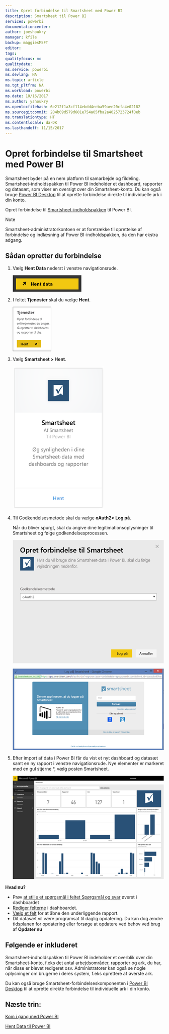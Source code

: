 ```yaml
---
title: Opret forbindelse til Smartsheet med Power BI
description: Smartsheet til Power BI
services: powerbi
documentationcenter: 
author: joeshoukry
manager: kfile
backup: maggiesMSFT
editor: 
tags: 
qualityfocus: no
qualitydate: 
ms.service: powerbi
ms.devlang: NA
ms.topic: article
ms.tgt_pltfrm: NA
ms.workload: powerbi
ms.date: 10/16/2017
ms.author: yshoukry
ms.openlocfilehash: 6e212f1a3cf114ebdd4eeba59aee20cfa4e02182
ms.sourcegitcommit: 284b09d579d601e754a05fba2a4025723724f8eb
ms.translationtype: HT
ms.contentlocale: da-DK
ms.lasthandoff: 11/15/2017
---
```

# <a name="connect-to-smartsheet-with-power-bi"></a>Opret forbindelse til Smartsheet med Power BI
Smartsheet byder på en nem platform til samarbejde og fildeling. Smartsheet-indholdspakken til Power BI indeholder et dashboard, rapporter og datasæt, som viser en oversigt over din Smartsheet-konto. Du kan også bruge [Power BI Desktop](desktop-connect-to-data.md) til at oprette forbindelse direkte til individuelle ark i din konto. 

Opret forbindelse til [Smartsheet-indholdspakken](https://app.powerbi.com/groups/me/getdata/services/smartsheet) til Power BI.

>[!NOTE]
>Smartsheet-administratorkontoen er at foretrække til oprettelse af forbindelse og indlæsning af Power BI-indholdspakken, da den har ekstra adgang.

## <a name="how-to-connect"></a>Sådan opretter du forbindelse
1. Vælg **Hent Data** nederst i venstre navigationsrude.
   
   ![](media/service-connect-to-smartsheet/pbi_getdata.png)
2. I feltet **Tjenester** skal du vælge **Hent**.
   
   ![](media/service-connect-to-smartsheet/pbi_getservices.png) 
3. Vælg **Smartsheet \> Hent**.
   
   ![](media/service-connect-to-smartsheet/smartsheet.png)
4. Til Godkendelsesmetode skal du vælge **oAuth2\> Log på**.
   
   Når du bliver spurgt, skal du angive dine legitimationsoplysninger til Smartsheet og følge godkendelsesprocessen.
   
   ![](media/service-connect-to-smartsheet/creds.png)
   
   ![](media/service-connect-to-smartsheet/creds2.png)
5. Efter import af data i Power BI får du vist et nyt dashboard og datasæt samt en ny rapport i venstre navigationsrude. Nye elementer er markeret med en gul stjerne \*, vælg posten Smartsheet.
   
   ![](media/service-connect-to-smartsheet/dashboard.png)

**Hvad nu?**

* Prøv [at stille et spørgsmål i feltet Spørgsmål og svar](service-q-and-a.md) øverst i dashboardet
* [Rediger felterne](service-dashboard-edit-tile.md) i dashboardet.
* [Vælg et felt](service-dashboard-tiles.md) for at åbne den underliggende rapport.
* Dit datasæt vil være programsat til daglig opdatering. Du kan dog ændre tidsplanen for opdatering eller forsøge at opdatere ved behov ved brug af **Opdater nu**

## <a name="whats-included"></a>Følgende er inkluderet
Smartsheet-indholdspakken til Power BI indeholder et overblik over din Smartsheet-konto, f.eks det antal arbejdsområder, rapporter og ark, du har, når disse er blevet redigeret osv. Administratorer kan også se nogle oplysninger om brugerne i deres system, f.eks oprettere af øverste ark.  

Du kan også bruge Smartsheet-forbindelseskomponenten i [Power BI Desktop](desktop-connect-to-data.md) til at oprette direkte forbindelse til individuelle ark i din konto.  

## <a name="next-steps"></a>Næste trin:

[Kom i gang med Power BI](service-get-started.md)

[Hent Data til Power BI](service-get-data.md)